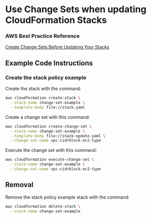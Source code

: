 # Use Change Sets when updating CloudFormation Stacks

### AWS Best Practice Reference
[Create Change Sets Before Updating Your Stacks](https://docs.aws.amazon.com/AWSCloudFormation/latest/UserGuide/best-practices.html#cfn-best-practices-changesets)

## Example Code Instructions

### Create the stack policy example

Create the stack with the command:
```sh
aws cloudformation create-stack \
  --stack-name change-set-example \
  --template-body file://stack.yaml
```

Create a change set with this command:
```sh
aws cloudformation create-change-set \
  --stack-name change-set-example \
  --template-body file://stack-update.yaml \
  --change-set-name vpc-cidrblock-ec2-type
```

Execute the change set with this command:
```sh
aws cloudformation execute-change-set \
  --stack-name change-set-example \
  --change-set-name vpc-cidrblock-ec2-type
```

## Removal

Remove the stack policy example stack with the command:
```sh
aws cloudformation delete-stack \
  --stack-name change-set-example
```